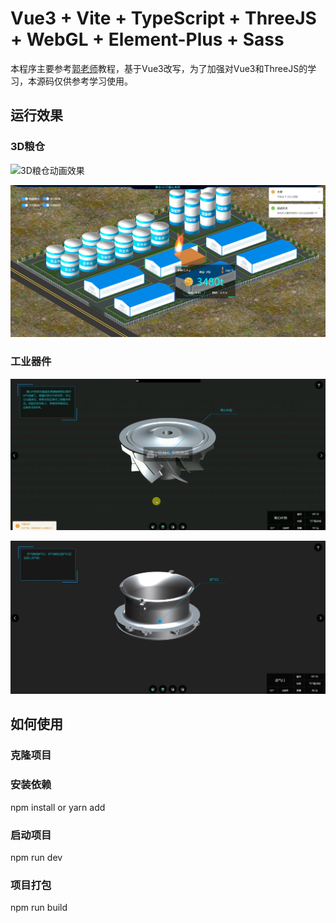 # Vue3 + Vite + TypeScript + ThreeJS + WebGL + Element-Plus + Sass

   本程序主要参考[郭老师](http://www.yanhuangxueyuan.com)教程，基于Vue3改写，为了加强对Vue3和ThreeJS的学习，本源码仅供参考学习使用。

   
## 运行效果

 ### 3D粮仓
 
 ![3D粮仓动画效果](docs/粮仓3D.gif) 
 
 ![3D粮仓](docs/3D粮仓.jpg) 
 
 ### 工业器件
 
 ![工业器件3D动画效果](docs/工业器件3D.gif) 
 
 ![工业器件](docs/工业器件.jpg) 
 

## 如何使用

 ### 克隆项目
 
 ### 安装依赖
 
 npm install or yarn add
 
 ### 启动项目
 
 npm run dev
 
 ### 项目打包
 
 npm run build

